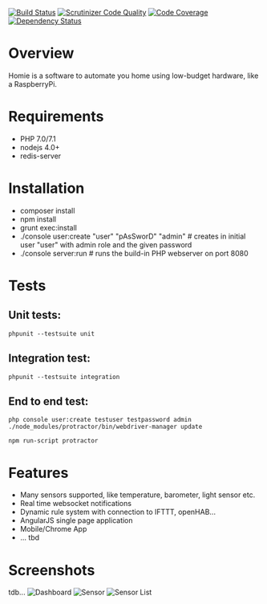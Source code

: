 [![Build Status](https://travis-ci.org/brainexe/homie.png?branch=master)](https://travis-ci.org/brainexe/homie)
[![Scrutinizer Code Quality](https://scrutinizer-ci.com/g/brainexe/homie/badges/quality-score.png?b=master)](https://scrutinizer-ci.com/g/brainexe/homie/?branch=master)
[![Code Coverage](https://scrutinizer-ci.com/g/brainexe/homie/badges/coverage.png?b=master)](https://scrutinizer-ci.com/g/brainexe/homie/?branch=master)
[![Dependency Status](https://www.versioneye.com/user/projects/5669f01243cfea003100019c/badge.svg?style=flat)](https://www.versioneye.com/user/projects/5669f01243cfea003100019c)

# Overview
Homie is a software to automate you home using low-budget hardware, like a RaspberryPi.

# Requirements
 - PHP 7.0/7.1
 - nodejs 4.0+
 - redis-server

# Installation
  - composer install
  - npm install
  - grunt exec:install
  - ./console user:create "user" "pAsSworD" "admin" # creates in initial user "user" with admin role and the given password
  - ./console server:run # runs the build-in PHP webserver on port 8080

# Tests
## Unit tests:
```
phpunit --testsuite unit 
```

## Integration test:
```
phpunit --testsuite integration
```

## End to end test:
```
php console user:create testuser testpassword admin
./node_modules/protractor/bin/webdriver-manager update

npm run-script protractor
```

# Features
- Many sensors supported, like temperature, barometer, light sensor etc.
- Real time websocket notifications
- Dynamic rule system with connection to IFTTT, openHAB...
- AngularJS single page application
- Mobile/Chrome App
- ... tbd

# Screenshots
tdb...
![Dashboard](https://space.mdoetsch.de/index.php/s/6mMnrHBeIitEHSa/download)
![Sensor](https://space.mdoetsch.de/index.php/s/Gib5tiNJ26mWICh/download)
![Sensor List](https://space.mdoetsch.de/index.php/s/XD18BpS3aoSbbZb/download)

